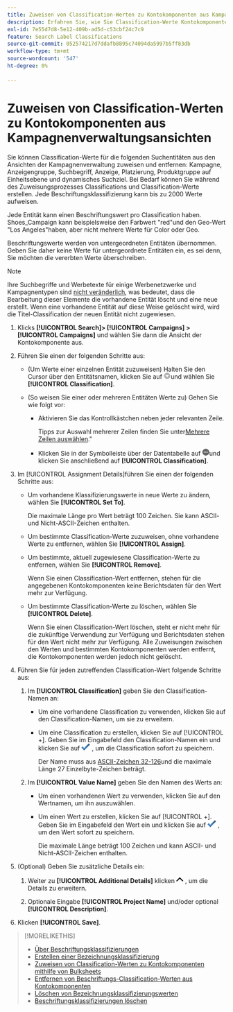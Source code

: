 ```yaml
---
title: Zuweisen von Classification-Werten zu Kontokomponenten aus Kampagnenverwaltungsansichten
description: Erfahren Sie, wie Sie Classification-Werte Kontokomponenten zuweisen.
exl-id: 7e55d7d8-5e12-409b-ad5d-c53cbf24c7c9
feature: Search Label Classifications
source-git-commit: 052574217d7ddafb8895c74094da5997b5ff83db
workflow-type: tm+mt
source-wordcount: '547'
ht-degree: 0%

---
```


# Zuweisen von Classification-Werten zu Kontokomponenten aus Kampagnenverwaltungsansichten

Sie können Classification-Werte für die folgenden Suchentitäten aus den Ansichten der Kampagnenverwaltung zuweisen und entfernen: Kampagne, Anzeigengruppe, Suchbegriff, Anzeige, Platzierung, Produktgruppe auf Einheitsebene und dynamisches Suchziel. Bei Bedarf können Sie während des Zuweisungsprozesses Classifications und Classification-Werte erstellen. Jede Beschriftungsklassifizierung kann bis zu 2000 Werte aufweisen.

Jede Entität kann einen Beschriftungswert pro Classification haben. Shoes_Campaign kann beispielsweise den Farbwert &quot;red&quot;und den Geo-Wert &quot;Los Angeles&quot;haben, aber nicht mehrere Werte für Color oder Geo.

Beschriftungswerte werden von untergeordneten Entitäten übernommen. Geben Sie daher keine Werte für untergeordnete Entitäten ein, es sei denn, Sie möchten die vererbten Werte überschreiben.

>[!NOTE]
>
>Ihre Suchbegriffe und Werbetexte für einige Werbenetzwerke und Kampagnentypen sind [nicht veränderlich](/help/search-social-commerce/campaign-management/faqs-campaigns.md), was bedeutet, dass die Bearbeitung dieser Elemente die vorhandene Entität löscht und eine neue erstellt. Wenn eine vorhandene Entität auf diese Weise gelöscht wird, wird die Titel-Classification der neuen Entität nicht zugewiesen.

1. Klicks **[!UICONTROL Search]> [!UICONTROL Campaigns] >[!UICONTROL Campaigns]** und wählen Sie dann die Ansicht der Kontokomponente aus.

1. Führen Sie einen der folgenden Schritte aus:

   * (Um Werte einer einzelnen Entität zuzuweisen) Halten Sie den Cursor über den Entitätsnamen, klicken Sie auf ![Menüschaltfläche](/help/search-social-commerce/assets/arrow-dropdown-menu.png "Menüschaltfläche")und wählen Sie **[!UICONTROL Classification]**.

   * (So weisen Sie einer oder mehreren Entitäten Werte zu) Gehen Sie wie folgt vor:

      * Aktivieren Sie das Kontrollkästchen neben jeder relevanten Zeile.

        Tipps zur Auswahl mehrerer Zeilen finden Sie unter[Mehrere Zeilen auswählen](/help/search-social-commerce/common-tasks/navigation-editing-selection/multiple-rows-select.md).&quot;

      * Klicken Sie in der Symbolleiste über der Datentabelle auf ![Mehr](/help/search-social-commerce/assets/more.png "Mehr")und klicken Sie anschließend auf **[!UICONTROL Classification]**.

1. Im [!UICONTROL Assignment Details]führen Sie einen der folgenden Schritte aus:

   * Um vorhandene Klassifizierungswerte in neue Werte zu ändern, wählen Sie **[!UICONTROL Set To]**.

     Die maximale Länge pro Wert beträgt 100 Zeichen. Sie kann ASCII- und Nicht-ASCII-Zeichen enthalten.

   * Um bestimmte Classification-Werte zuzuweisen, ohne vorhandene Werte zu entfernen, wählen Sie **[!UICONTROL Assign]**.

   * Um bestimmte, aktuell zugewiesene Classification-Werte zu entfernen, wählen Sie **[!UICONTROL Remove]**.

     Wenn Sie einen Classification-Wert entfernen, stehen für die angegebenen Kontokomponenten keine Berichtsdaten für den Wert mehr zur Verfügung.

   * Um bestimmte Classification-Werte zu löschen, wählen Sie **[!UICONTROL Delete]**.

     Wenn Sie einen Classification-Wert löschen, steht er nicht mehr für die zukünftige Verwendung zur Verfügung und Berichtsdaten stehen für den Wert nicht mehr zur Verfügung. Alle Zuweisungen zwischen den Werten und bestimmten Kontokomponenten werden entfernt, die Kontokomponenten werden jedoch nicht gelöscht.

1. Führen Sie für jeden zutreffenden Classification-Wert folgende Schritte aus:

   1. Im **[!UICONTROL Classification]** geben Sie den Classification-Namen an:

      * Um eine vorhandene Classification zu verwenden, klicken Sie auf den Classification-Namen, um sie zu erweitern.

      * Um eine Classification zu erstellen, klicken Sie auf [!UICONTROL +]. Geben Sie im Eingabefeld den Classification-Namen ein und klicken Sie auf ![Speichern](/help/search-social-commerce/assets/select.png "Speichern") , um die Classification sofort zu speichern.

        Der Name muss aus [ASCII-Zeichen 32-126](https://www.asciitable.com/)und die maximale Länge 27 Einzelbyte-Zeichen beträgt.

   1. Im **[!UICONTROL Value Name]** geben Sie den Namen des Werts an:

      * Um einen vorhandenen Wert zu verwenden, klicken Sie auf den Wertnamen, um ihn auszuwählen.

      * Um einen Wert zu erstellen, klicken Sie auf [!UICONTROL +]. Geben Sie im Eingabefeld den Wert ein und klicken Sie auf ![Speichern](/help/search-social-commerce/assets/select.png "Speichern") , um den Wert sofort zu speichern.

        Die maximale Länge beträgt 100 Zeichen und kann ASCII- und Nicht-ASCII-Zeichen enthalten.

1. (Optional) Geben Sie zusätzliche Details ein:

   1. Weiter zu **[!UICONTROL Additional Details]** klicken ![Öffnen](/help/search-social-commerce/assets/chevron-up.png "Öffnen") , um die Details zu erweitern.

   1. Optionale Eingabe **[!UICONTROL Project Name]** und/oder optional **[!UICONTROL Description]**.

1. Klicken **[!UICONTROL Save]**.

>[!MORELIKETHIS]
>
>* [Über Beschriftungsklassifizierungen](classification-about.md)
>* [Erstellen einer Bezeichnungsklassifizierung](classification-create.md)
>* [Zuweisen von Classification-Werten zu Kontokomponenten mithilfe von Bulksheets](classification-values-assign-bulksheets.md)
>* [Entfernen von Beschriftungs-Classification-Werten aus Kontokomponenten](classification-values-remove.md)
>* [Löschen von Bezeichnungsklassifizierungswerten](classification-values-delete.md)
>* [Beschriftungsklassifizierungen löschen](classification-delete.md)
